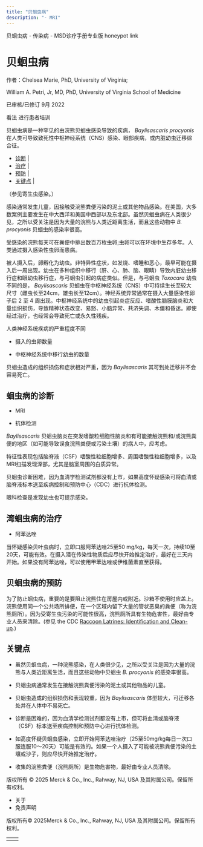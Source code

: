 ```yaml
---
title: "贝蛔虫病"
description: "- MRI"
---
```


﻿贝蛔虫病 \- 传染病 \- MSD诊疗手册专业版 honeypot link

# 贝蛔虫病

作者：Chelsea Marie, PhD, University of Virginia;

William A. Petri, Jr, MD, PhD, University of Virginia School of Medicine

已审核/已修订 9月 2022

看法 进行患者培训

贝蛔虫病是一种罕见的由浣熊贝蛔虫感染导致的疾病， _Baylisascaris procyonis_ 在人类可导致致死性中枢神经系统（CNS）感染、眼部疾病，或内脏幼虫迁移综合征。

- [诊断](#诊断_v29656315_zh) \|
- [治疗](#治疗_v29656327_zh) \|
- [预防](#预防_v42595442_zh) \|
- [关键点](#关键点_v29656334_zh) \|

（参见寄生虫感染。）

感染通常发生儿童，因接触受浣熊粪便污染的泥土或其他物品感染。在美国，大多数案例主要发生在中大西洋和美国中西部以及东北部。虽然贝蛔虫病在人类很少见，之所以受关注是因为大量的浣熊与人类近距离生活，而且这些动物中 _B. procyonis_ 贝蛔虫的感染率很高。

受感染的浣熊每天可在粪便中排出数百万枚虫卵;虫卵可以在环境中生存多年。人类通过摄入感染性虫卵而患病。

被人摄入后，卵孵化为幼虫。非特异性症状，如发烧、嗜睡和恶心，最早可能在摄入后一周出现。幼虫在多种组织中移行（肝、心、肺、脑、眼睛）导致内脏幼虫移行症和眼幼虫移行症，与弓蛔虫引起的病症类似。但是，与弓蛔虫 _Toxocara_ 幼虫不同的是， _Baylisascaris_ 贝蛔虫在中枢神经系统（CNS）中可持续生长至较大尺寸（雌虫长至24cm，雄虫长至12cm）。神经系统异常通常在摄入大量感染性卵子后 2 至 4 周出现。中枢神经系统中的幼虫引起炎症反应、嗜酸性脑膜脑炎和大量组织损伤，导致精神状态改变、易怒、小脑异常、共济失调、木僵和昏迷。即使经过治疗，也经常会导致死亡或永久性残疾。

人类神经系统疾病的严重程度不同

- 摄入的虫卵数量

- 中枢神经系统中移行幼虫的数量


贝蛔虫造成的组织损伤和症状相对严重，因为 _Baylisascaris_ 其可到处迁移并不会容易死亡。

## 蛔虫病的诊断

- MRI

- 抗体检测


_Baylisascaris_ 贝蛔虫脑炎在突发嗜酸粒细胞性脑炎和有可能接触浣熊和/或浣熊粪便的地区（如可能导致误食浣熊粪便或污染土壤）的病人中，应考虑。

特征性表现包括脑脊液（CSF）嗜酸性粒细胞增多、周围嗜酸性粒细胞增多，以及MRI扫描发现深部，尤其是脑室周围的白质异常。

贝蛔虫诊断困难，因为血清学检测试剂都没有上市，如果高度怀疑感染可将血清或脑脊液标本送至疾病控制和预防中心（CDC）进行抗体检测。

眼科检查是发现幼虫也可提示感染。

## 湾蛔虫病的治疗

- 阿苯达唑


当怀疑感染贝叶虫病时，立即口服阿苯达唑25至50 mg/kg，每天一次，持续10至20天，可能有效。在摄入潜在传染性物质后应尽快开始推定治疗，最好在三天内开始。如果没有阿苯达唑，可以使用甲苯达唑或伊维菌素直至获得。

## 贝蛔虫病的预防

为了防止蛔虫病，重要的是要阻止浣熊住在房屋内或附近。沙箱不使用时应盖上。浣熊使用同一个公共场所排便，在一个区域内留下大量的管状恶臭的粪便（称为浣熊厕所）。因为受寄生虫污染的可能性很高，浣熊厕所具有生物危害性，最好由专业人员来清除。(参见 the CDC [Raccoon Latrines: Identification and Clean-up](http://www.cdc.gov/parasites/baylisascaris/resources/raccoonLatrines.pdf).)

## 关键点

- 虽然贝蛔虫病，一种浣熊感染，在人类很少见，之所以受关注是因为大量的浣熊与人类近距离生活，而且这些动物中贝蛔虫 _B. procyonis_ 的感染率很高。

- 贝蛔虫病通常发生在接触浣熊粪便污染的泥土或其他物品的儿童。

- 贝蛔虫造成的组织损伤和表现较重，因为 _Baylisascaris_ 体型较大，可迁移各处并在人体中不易死亡。

- 诊断是困难的，因为血清学检测试剂都没有上市，但可将血清或脑脊液（CSF）标本送至疾病控制和预防中心进行抗体检测。

- 如高度怀疑贝蛔虫感染，立即开始阿苯达唑治疗（25至50mg/kg每日一次口服连服10〜20天）可能是有效的。如果一个人摄入了可能被浣熊粪便污染的土壤或沙子，则应尽快开始推定治疗。

- 收集的浣熊粪便（浣熊厕所）是生物危害物，最好由专业人员清除。




版权所有 © 2025
Merck & Co., Inc., Rahway, NJ, USA 及其附属公司。保留所有权利。

- 关于
- 免责声明

版权所有© 2025Merck & Co., Inc., Rahway, NJ, USA 及其附属公司。保留所有权利。

|     |     |
| --- | --- |
|  |  |